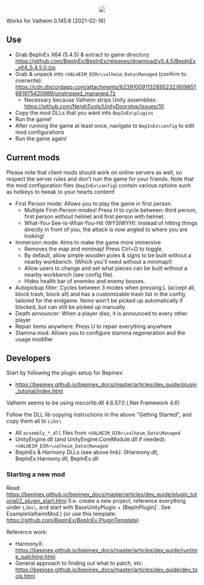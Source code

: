 <p align="center">
   <img src="https://raw.githubusercontent.com/Loki-Valheim-Modding/loki-valheim/development/logo.png"/>
</p>

Works for Valheim 0.145.6 (2021-02-16)

## Use

- Grab BepInEx X64 (5.4.5) & extract to game directory: https://github.com/BepInEx/BepInEx/releases/download/v5.4.5/BepInEx_x64_5.4.5.0.zip
- Grab & unpack into `<VALHEIM_DIR>\valheim_Data\Managed` (confirm to overwrite): https://cdn.discordapp.com/attachments/623910091132895232/809851661975420989/unstripped_managed.7z
   - Necessary because Valheim strips Unity assemblies: https://github.com/NeighTools/UnityDoorstop/issues/10
- Copy the mod DLLs that you want into `BepInEx\plugins`
- Run the game!
- After running the game at least once, navigate to `BepInEx\config` to edit mod configurations
- Run the game again!

## Current mods

Please note that client mods should work on online servers as well, so respect the server rules and don't ruin the game for your friends.
Note that the mod configuration files (`BepInEx\config`) contain various options such as hotkeys to tweak to your hearts content!

- First Person mode: Allows you to play the game in first person. 
  - Multiple First-Person modes! Press H to cycle between: third person, first person without helmet and first person with helmet. 
  - What-You-See-Is-What-You-Hit (WYSIWYH): Instead of hitting things directly in front of you, the attack is now angled to where you are looking!
- Immersion mode: Aims to make the game more immersive
  - Removes the map and minimap! Press Ctrl+O to toggle.
  - By default, allow simple wooden poles & signs to be built without a nearby workbench. (Which you'll need without a minimap!)
  - Allow users to change and set what pieces can be built without a nearby workbench (see config file).
  - Hides health bar of enemies and enemy bosses.
- Autopickup filter: Cycles between 3 modes when pressing L (accept all, block trash, block all) and has a customizable trash list in the config tailored for the endgame. Items won't be picked up automatically if blocked, but can still be picked up manually.
- Death announcer: When a player dies, it is announced to every other player
- Repair items anywhere: Press U to repair everything anywhere
- Stamina mod: Allows you to configure stamina regeneration and the usage modifier

## Developers

Start by following the plugin setup for Bepinex:
- https://bepinex.github.io/bepinex_docs/master/articles/dev_guide/plugin_tutorial/index.html

Valheim seems to be using mscorlib.dll 4.6.57.0 (.Net Framework 4.6)

Follow the DLL lib copying instructions in the above "Getting Started", and copy them all to `Libs\`
- All `assembly_*.dll` files from `<VALHEIM_DIR>\valheim_Data\Managed`
- UnityEngine.dll (and UnityEngine.CoreModule.dll if needed): `<VALHEIM_DIR>\valheim_Data\Managed`
- BepInEx & Harmony DLLs (see above link): 0Harmony.dll, BepInEx.Harmony.dll, BepInEx.dll

### Starting a new mod

Read: https://bepinex.github.io/bepinex_docs/master/articles/dev_guide/plugin_tutorial/2_plugin_start.html
(I.e. create a new project, reference everything under `Libs\`, and start with BaseUnityPlugin + [BepInPlugin]`. See ExampleValheimMod.)
(or use this template: https://github.com/BepInEx/BepInEx.PluginTemplate)

Reference work:
- HarmonyX: https://bepinex.github.io/bepinex_docs/master/articles/dev_guide/runtime_patching.html
- General approach to finding out what to patch, etc: https://bepinex.github.io/bepinex_docs/master/articles/dev_guide/dev_tools.html
